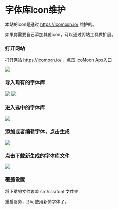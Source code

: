 # 字体库Icon维护

本站的icon是通过 https://icomoon.io/ 维护的。

如果你需要自己添加其他icon，可以通过网站工具做扩展。

### 打开网站
打开网站 https://icomoon.io/ ，点击 icoMoon App入口

<img src="/heyui-admin-docs/images/icons/6.jpg" style="max-width: 700px;"/>

### 导入现有的字体库
<img src="/heyui-admin-docs/images/icons/1.jpg" style="max-width: 700px;"/>

<img src="/heyui-admin-docs/images/icons/2.jpg" style="max-width: 700px;"/>

### 进入选中的字体库
<img src="/heyui-admin-docs/images/icons/3.jpg" style="max-width: 700px;"/>

### 添加或者编辑字体，点击生成
<img src="/heyui-admin-docs/images/icons/4.jpg" style="max-width: 700px;"/>

### 点击下载新生成的字体库文件
<img src="/heyui-admin-docs/images/icons/5.jpg" style="max-width: 700px;"/>

### 覆盖设置
将下载的文件覆盖 src/css/font 文件夹

重启服务，即可使用新的字体了。

